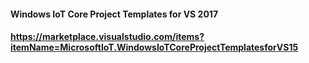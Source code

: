 #### Windows IoT Core Project Templates for VS 2017
#### https://marketplace.visualstudio.com/items?itemName=MicrosoftIoT.WindowsIoTCoreProjectTemplatesforVS15
